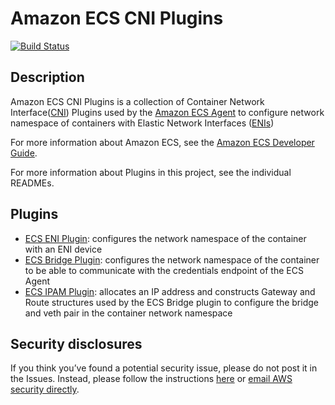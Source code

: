 # Amazon ECS CNI Plugins

[![Build Status](https://travis-ci.org/aws/amazon-ecs-cni-plugins.svg?branch=master)](https://travis-ci.org/aws/amazon-ecs-cni-plugins)
## Description

Amazon ECS CNI Plugins is a collection of Container Network Interface([CNI](https://github.com/containernetworking/cni)) Plugins used by the [Amazon ECS Agent](https://github.com/aws/amazon-ecs-agent) to configure network namespace of containers with Elastic Network Interfaces ([ENIs](http://docs.aws.amazon.com/AWSEC2/latest/UserGuide/using-eni.html))

For more information about Amazon ECS, see the [Amazon ECS Developer Guide](http://docs.aws.amazon.com/AmazonECS/latest/developerguide/Welcome.html).

For more information about Plugins in this project, see the individual READMEs.

## Plugins
* [ECS ENI Plugin](plugins/eni/README.md): configures the network namespace of the container with an ENI device
* [ECS Bridge Plugin](plugins/ecs-bridge/README.md): configures the network namespace of the container to be able to communicate with the credentials endpoint of the ECS Agent
* [ECS IPAM Plugin](plugins/ipam/README.md): allocates an IP address and constructs Gateway and Route structures used by the ECS Bridge plugin to configure the bridge and veth pair in the container network namespace

## Security disclosures
If you think you’ve found a potential security issue, please do not post it in the Issues.  Instead, please follow the instructions [here](https://aws.amazon.com/security/vulnerability-reporting/) or [email AWS security directly](mailto:aws-security@amazon.com).
